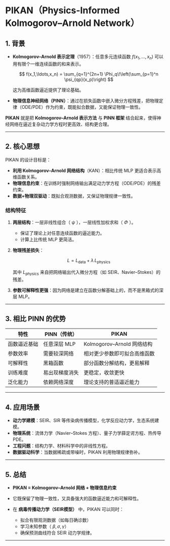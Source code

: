 
# PIKAN（Physics-Informed Kolmogorov–Arnold Network）

## 1. 背景

* **Kolmogorov–Arnold 表示定理**（1957）：任意多元连续函数 $f(x_1,...,x_n)$ 可以用有限个一维连续函数的和来表示。

  $$
  f(x_1,\ldots,x_n) = \sum_{q=1}^{2n+1} \Phi_q\!\left(\sum_{p=1}^n \psi_{qp}(x_p)\right)
  $$

  这为高维函数逼近提供了理论基础。

* **物理信息神经网络（PINN）**：通过在损失函数中嵌入微分方程残差，把物理定律（ODE/PDE）作为约束，既能拟合数据，又能保证物理一致性。

**PIKAN** 就是把 **Kolmogorov–Arnold 表示方法** 与 **PINN 框架** 结合起来，使得神经网络在逼近复杂动力学方程时更高效、结构更合理。

---

## 2. 核心思想

PIKAN 的设计目标是：

* **利用 Kolmogorov–Arnold 网络结构**（KAN）：相比传统 MLP 更适合表示高维函数关系。
* **物理信息约束**：在训练时强制网络输出满足动力学方程（ODE/PDE）的残差约束。
* **数据+物理双驱动**：既拟合观测数据，又保证物理规律一致性。

### 结构特征

1. **两层结构**：一层非线性组合（ $\psi$ ），一层线性加权求和（ $\Phi$ ）。

   * 保证了理论上对任意连续函数的逼近能力。
   * 计算上比传统 MLP 更简洁。

2. **物理残差损失**：

   $$
   L = L_{\text{data}} + \lambda \, L_{\text{physics}}
   $$

   其中 $L_{\text{physics}}$ 来自把网络输出代入微分方程（如 SEIR、Navier–Stokes）的残差。

3. **参数可解释性更强**：因为网络是建立在函数分解基础上的，而不是黑箱式的深层 MLP。

---

## 3. 相比 PINN 的优势

| 特性     | PINN（传统） | PIKAN                  |
| ------ | -------- | ---------------------- |
| 函数逼近基础 | 任意深层 MLP | Kolmogorov–Arnold 网络结构 |
| 参数效率   | 需要较深网络   | 相对更少参数即可拟合高维函数         |
| 可解释性   | 黑箱函数     | 部分函数分解结构，更易解释          |
| 训练难度   | 易出现梯度消失  | 更稳定，收敛更快               |
| 泛化能力   | 依赖网络深度   | 理论支持的普适逼近能力            |

---

## 4. 应用场景

* **动力学建模**：SEIR、SIR 等传染病传播模型，化学反应动力学，生态系统建模。
* **物理系统**：流体力学（Navier–Stokes 方程）、量子力学薛定谔方程、热传导 PDE。
* **工程问题**：结构力学、材料科学中的非线性方程。
* **数据驱动科学**：当数据稀疏或带噪时，PIKAN 利用物理规律弥补。

---

## 5. 总结

* **PIKAN = Kolmogorov–Arnold 网络 + 物理信息约束**
* 它既保留了物理一致性，又具备强大的函数逼近能力和可解释性。
* 在 **病毒传播动力学（SEIR模型）** 中，PIKAN 可以同时：

  * 拟合有限观测数据（如每日确诊数）
  * 学习未知参数（ $\beta,\sigma,\gamma$）
  * 确保预测曲线符合 SEIR 动力学规律。

---



